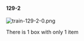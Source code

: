 #### 129-2
![train-129-2-0.png](https://github.com/lil-lab/nlvr/raw/master/nlvr/train/images/20/train-129-2-0.png "train-129-2-0.png")

There is 1 box with only 1 item